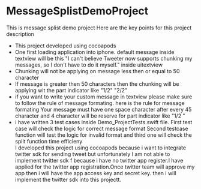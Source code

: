 # MessageSplistDemoProject
This is message splist demo project
Here are the key points for this project description
- This project developed using cocoapods 
- One first loading application into iphone. default message inside textview will be this "I can't believe Tweeter now supports chunking my messages, so I don't have to do it myself." inside uitextview
- Chunking will not be applying on message less then or equal to 50 character
- If message is greater then 50 characters then the chunking will be applying wit the part indicator like "1/2" "2/2"
- if you want to write your custom message in textview please make sure to follow the rule of message formating. here is the rule for message formating
Your message must have one space character after every 45 character and 4 character will be reserve for part indicator like "1/2 "
- i have written 3 test cases inside Demo_ProjectTests.swift file. First test case will check the logic for correct message format Second testcase function will test the logic for invalid format and third one will check the split function time efficieny  
I developed this project using cocoapods because i want to integrate twitter sdk for sending tweet but unfortunately I am not able to implement twitter sdk f because i have no twitter app register.I have applied for the twitter app registration.Once twitter team will approve my app then i will have the app access key and secret key. then i will implement the twitter sdk into this projectt. 
